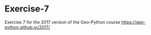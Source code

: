 # Exercise-7
Exercise 7 for the 2017 version of the Geo-Python course https://geo-python.github.io/2017/

